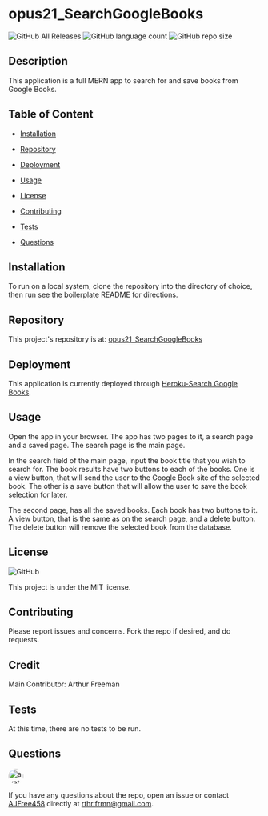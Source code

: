 # opus21_SearchGoogleBooks

![GitHub All Releases](https://img.shields.io/github/languages/top/AJFree458/opus21_SearchGoogleBooks) ![GitHub language count](https://img.shields.io/github/languages/count/AJFree458/opus21_SearchGoogleBooks) ![GitHub repo size](https://img.shields.io/github/repo-size/AJFree458/opus21_SearchGoogleBooks)

## Description

This application is a full MERN app to search for and save books from Google Books.

## Table of Content

* [Installation](#installation)

* [Repository](#repository)

* [Deployment](#deployment)

* [Usage](#usage)

* [License](#license)

* [Contributing](#contributing)

* [Tests](#tests)

* [Questions](#questions)

## Installation

To run on a local system, clone the repository into the directory of choice, then run see the boilerplate README for directions.

## Repository

This project's repository is at: [opus21_SearchGoogleBooks](https://github.com/AJFree458/opus21_SearchGoogleBooks)

## Deployment

This application is currently deployed through [Heroku-Search Google Books](https://search-save-google-books.herokuapp.com/).

## Usage

Open the app in your browser. The app has two pages to it, a search page and a saved page. The search page is the main page. 

In the search field of the main page, input the book title that you wish to search for. The book results have two buttons to each of the books. One is a view button, that will send the user to the Google Book site of the selected book. The other is a save button that will allow the user to save the book selection for later.

The second page, has all the saved books. Each book has two buttons to it. A view button, that is the same as on the search page, and a delete button. The delete button will remove the selected book from the database.

## License

![GitHub](https://img.shields.io/github/license/AJFree458/opus21_SearchGoogleBooks)

This project is under the MIT license.

## Contributing

Please report issues and concerns. Fork the repo if desired, and do requests.

## Credit

Main Contributor: Arthur Freeman

## Tests

At this time, there are no tests to be run.

## Questions

<img src="https://avatars3.githubusercontent.com/u/59231957?v=4" alt="avatar" style="border-radius: 16px" width="30" />

If you have any questions about the repo, open an issue or contact [AJFree458](https://api.github.com/users/AJFree458) directly at rthr.frmn@gmail.com.
